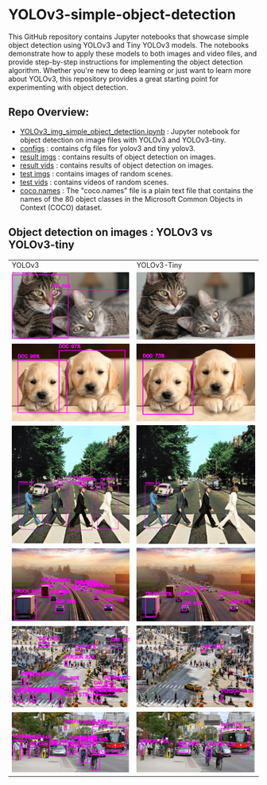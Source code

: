 # YOLOv3-simple-object-detection
This GitHub repository contains Jupyter notebooks that showcase simple object detection using YOLOv3 and Tiny YOLOv3 models. 
The notebooks demonstrate how to apply these models to both images and video files, and provide step-by-step instructions for implementing the object detection algorithm. 
Whether you're new to deep learning or just want to learn more about YOLOv3, this repository provides a great starting point for experimenting with object detection.

## Repo Overview:
* [YOLOv3_img_simple_object_detection.ipynb](https://github.com/mohamedamine99/YOLOv3-simple-object-detection/blob/main/YOLOv3_img_simple_object_detection%20.ipynb) : Jupyter notebook for object detection on image files with YOLOv3 and YOLOv3-tiny.
* [configs](https://github.com/mohamedamine99/YOLOv3-simple-object-detection/tree/main/configs) : contains cfg files for yolov3 and tiny yolov3.
* [result imgs](https://github.com/mohamedamine99/YOLOv3-simple-object-detection/tree/main/result%20imgs) : contains results of object detection on images.
* [result vids](https://github.com/mohamedamine99/YOLOv3-simple-object-detection/tree/main/result%20vids) : contains results of object detection on images.
* [test imgs](https://github.com/mohamedamine99/YOLOv3-simple-object-detection/tree/main/test%20imgs) : contains images of random scenes.
* [test vids](https://github.com/mohamedamine99/YOLOv3-simple-object-detection/tree/main/test%20vids) : contains videos of random scenes.
* [coco.names](https://github.com/mohamedamine99/YOLOv3-simple-object-detection/blob/main/coco.names) : The "coco.names" file is a plain text file that contains the names of the 80 object classes in the Microsoft Common Objects in Context (COCO) dataset.


## Object detection on images : YOLOv3 vs YOLOv3-tiny

<div align="center">  
<table style="margin: 0 auto; border-style: none; width:100%">
  <tr>
    <td>YOLOv3</td>
    <td>YOLOv3-Tiny</td>
  </tr>

  <tr>
    <td><img src="https://github.com/mohamedamine99/YOLOv3-simple-object-detection/blob/main/result%20imgs/YOLOv3/2%20cats.PNG" width=280></td>
    <td><img src=https://github.com/mohamedamine99/YOLOv3-simple-object-detection/blob/main/result%20imgs/YOLOv3_tiny/2%20cats.PNG width=280></td>
  </tr>
  
  
  <tr>
    <td><img src="https://github.com/mohamedamine99/YOLOv3-simple-object-detection/blob/main/result%20imgs/YOLOv3/2%20dogs.PNG" width=280></td>
    <td><img src="https://github.com/mohamedamine99/YOLOv3-simple-object-detection/blob/main/result%20imgs/YOLOv3_tiny/2%20dogs.PNG" width=280></td>
  </tr>
  
  <tr>
    <td><img src="https://github.com/mohamedamine99/YOLOv3-simple-object-detection/blob/main/result%20imgs/YOLOv3/people%20crossing%20the%20street.jpg" width=280></td>
    <td><img src="https://github.com/mohamedamine99/YOLOv3-simple-object-detection/blob/main/result%20imgs/YOLOv3_tiny/people%20crossing%20the%20street.jpg" width=280></td>
  </tr>
 
  <tr>
    <td><img src="https://github.com/mohamedamine99/YOLOv3-simple-object-detection/blob/main/result%20imgs/YOLOv3/highway.PNG" width=280></td>
    <td><img src="https://github.com/mohamedamine99/YOLOv3-simple-object-detection/blob/main/result%20imgs/YOLOv3_tiny/highway.PNG" width=280></td>
  </tr>
  
  <tr>
    <td><img src="https://github.com/mohamedamine99/YOLOv3-simple-object-detection/blob/main/result%20imgs/YOLOv3/nyc%20street.PNG" width=280></td>
    <td><img src="https://github.com/mohamedamine99/YOLOv3-simple-object-detection/blob/main/result%20imgs/YOLOv3_tiny/nyc%20street.PNG" width=280></td>
  </tr>

    
   <tr>
    <td><img src="https://github.com/mohamedamine99/YOLOv3-simple-object-detection/blob/main/result%20imgs/YOLOv3/street%202.PNG" width=280></td>
    <td><img src="https://github.com/mohamedamine99/YOLOv3-simple-object-detection/blob/main/result%20imgs/YOLOv3_tiny/street%202.PNG" width=280></td>
    </tr>
  
      
  
</table>
</div>
